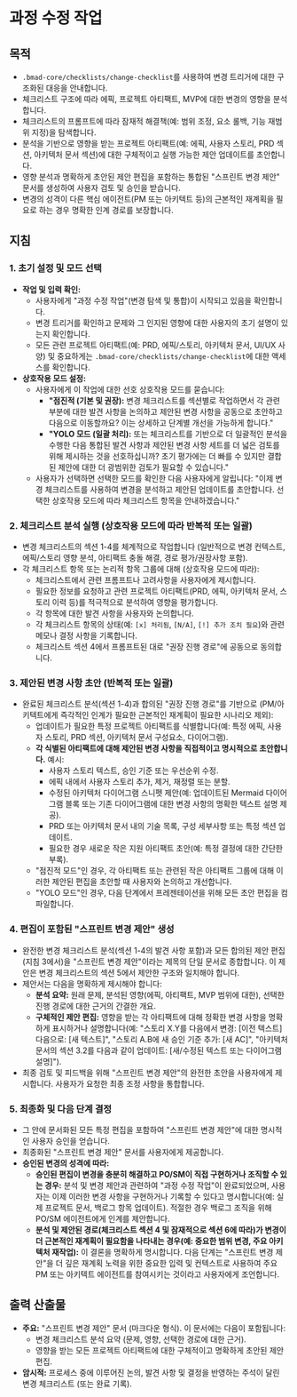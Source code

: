 # 과정 수정 작업

## 목적

- `.bmad-core/checklists/change-checklist`를 사용하여 변경 트리거에 대한 구조화된 대응을 안내합니다.
- 체크리스트 구조에 따라 에픽, 프로젝트 아티팩트, MVP에 대한 변경의 영향을 분석합니다.
- 체크리스트의 프롬프트에 따라 잠재적 해결책(예: 범위 조정, 요소 롤백, 기능 재범위 지정)을 탐색합니다.
- 분석을 기반으로 영향을 받는 프로젝트 아티팩트(예: 에픽, 사용자 스토리, PRD 섹션, 아키텍처 문서 섹션)에 대한 구체적이고 실행 가능한 제안 업데이트를 초안합니다.
- 영향 분석과 명확하게 초안된 제안 편집을 포함하는 통합된 "스프린트 변경 제안" 문서를 생성하여 사용자 검토 및 승인을 받습니다.
- 변경의 성격이 다른 핵심 에이전트(PM 또는 아키텍트 등)의 근본적인 재계획을 필요로 하는 경우 명확한 인계 경로를 보장합니다.

## 지침

### 1. 초기 설정 및 모드 선택

- **작업 및 입력 확인:**
  - 사용자에게 "과정 수정 작업"(변경 탐색 및 통합)이 시작되고 있음을 확인합니다.
  - 변경 트리거를 확인하고 문제와 그 인지된 영향에 대한 사용자의 초기 설명이 있는지 확인합니다.
  - 모든 관련 프로젝트 아티팩트(예: PRD, 에픽/스토리, 아키텍처 문서, UI/UX 사양) 및 중요하게는 `.bmad-core/checklists/change-checklist`에 대한 액세스를 확인합니다.
- **상호작용 모드 설정:**
  - 사용자에게 이 작업에 대한 선호 상호작용 모드를 묻습니다:
    - **"점진적 (기본 및 권장):** 변경 체크리스트를 섹션별로 작업하면서 각 관련 부분에 대한 발견 사항을 논의하고 제안된 변경 사항을 공동으로 초안하고 다음으로 이동할까요? 이는 상세하고 단계별 개선을 가능하게 합니다."
    - **"YOLO 모드 (일괄 처리):** 또는 체크리스트를 기반으로 더 일괄적인 분석을 수행한 다음 통합된 발견 사항과 제안된 변경 사항 세트를 더 넓은 검토를 위해 제시하는 것을 선호하십니까? 초기 평가에는 더 빠를 수 있지만 결합된 제안에 대한 더 광범위한 검토가 필요할 수 있습니다."
  - 사용자가 선택하면 선택한 모드를 확인한 다음 사용자에게 알립니다: "이제 변경 체크리스트를 사용하여 변경을 분석하고 제안된 업데이트를 초안합니다. 선택한 상호작용 모드에 따라 체크리스트 항목을 안내하겠습니다."

### 2. 체크리스트 분석 실행 (상호작용 모드에 따라 반복적 또는 일괄)

- 변경 체크리스트의 섹션 1-4를 체계적으로 작업합니다 (일반적으로 변경 컨텍스트, 에픽/스토리 영향 분석, 아티팩트 충돌 해결, 경로 평가/권장사항 포함).
- 각 체크리스트 항목 또는 논리적 항목 그룹에 대해 (상호작용 모드에 따라):
  - 체크리스트에서 관련 프롬프트나 고려사항을 사용자에게 제시합니다.
  - 필요한 정보를 요청하고 관련 프로젝트 아티팩트(PRD, 에픽, 아키텍처 문서, 스토리 이력 등)를 적극적으로 분석하여 영향을 평가합니다.
  - 각 항목에 대한 발견 사항을 사용자와 논의합니다.
  - 각 체크리스트 항목의 상태(예: `[x] 처리됨`, `[N/A]`, `[!] 추가 조치 필요`)와 관련 메모나 결정 사항을 기록합니다.
  - 체크리스트 섹션 4에서 프롬프트된 대로 "권장 진행 경로"에 공동으로 동의합니다.

### 3. 제안된 변경 사항 초안 (반복적 또는 일괄)

- 완료된 체크리스트 분석(섹션 1-4)과 합의된 "권장 진행 경로"를 기반으로 (PM/아키텍트에게 즉각적인 인계가 필요한 근본적인 재계획이 필요한 시나리오 제외):
  - 업데이트가 필요한 특정 프로젝트 아티팩트를 식별합니다(예: 특정 에픽, 사용자 스토리, PRD 섹션, 아키텍처 문서 구성요소, 다이어그램).
  - **각 식별된 아티팩트에 대해 제안된 변경 사항을 직접적이고 명시적으로 초안합니다.** 예시:
    - 사용자 스토리 텍스트, 승인 기준 또는 우선순위 수정.
    - 에픽 내에서 사용자 스토리 추가, 제거, 재정렬 또는 분할.
    - 수정된 아키텍처 다이어그램 스니펫 제안(예: 업데이트된 Mermaid 다이어그램 블록 또는 기존 다이어그램에 대한 변경 사항의 명확한 텍스트 설명 제공).
    - PRD 또는 아키텍처 문서 내의 기술 목록, 구성 세부사항 또는 특정 섹션 업데이트.
    - 필요한 경우 새로운 작은 지원 아티팩트 초안(예: 특정 결정에 대한 간단한 부록).
  - "점진적 모드"인 경우, 각 아티팩트 또는 관련된 작은 아티팩트 그룹에 대해 이러한 제안된 편집을 초안할 때 사용자와 논의하고 개선합니다.
  - "YOLO 모드"인 경우, 다음 단계에서 프레젠테이션을 위해 모든 초안 편집을 컴파일합니다.

### 4. 편집이 포함된 "스프린트 변경 제안" 생성

- 완전한 변경 체크리스트 분석(섹션 1-4의 발견 사항 포함)과 모든 합의된 제안 편집(지침 3에서)을 "스프린트 변경 제안"이라는 제목의 단일 문서로 종합합니다. 이 제안은 변경 체크리스트의 섹션 5에서 제안한 구조와 일치해야 합니다.
- 제안서는 다음을 명확하게 제시해야 합니다:
  - **분석 요약:** 원래 문제, 분석된 영향(에픽, 아티팩트, MVP 범위에 대한), 선택한 진행 경로에 대한 근거의 간결한 개요.
  - **구체적인 제안 편집:** 영향을 받는 각 아티팩트에 대해 정확한 변경 사항을 명확하게 표시하거나 설명합니다(예: "스토리 X.Y를 다음에서 변경: [이전 텍스트] 다음으로: [새 텍스트]", "스토리 A.B에 새 승인 기준 추가: [새 AC]", "아키텍처 문서의 섹션 3.2를 다음과 같이 업데이트: [새/수정된 텍스트 또는 다이어그램 설명]").
- 최종 검토 및 피드백을 위해 "스프린트 변경 제안"의 완전한 초안을 사용자에게 제시합니다. 사용자가 요청한 최종 조정 사항을 통합합니다.

### 5. 최종화 및 다음 단계 결정

- 그 안에 문서화된 모든 특정 편집을 포함하여 "스프린트 변경 제안"에 대한 명시적인 사용자 승인을 얻습니다.
- 최종화된 "스프린트 변경 제안" 문서를 사용자에게 제공합니다.
- **승인된 변경의 성격에 따라:**
  - **승인된 편집이 변경을 충분히 해결하고 PO/SM이 직접 구현하거나 조직할 수 있는 경우:** 분석 및 변경 제안과 관련하여 "과정 수정 작업"이 완료되었으며, 사용자는 이제 이러한 변경 사항을 구현하거나 기록할 수 있다고 명시합니다(예: 실제 프로젝트 문서, 백로그 항목 업데이트). 적절한 경우 백로그 조직을 위해 PO/SM 에이전트에게 인계를 제안합니다.
  - **분석 및 제안된 경로(체크리스트 섹션 4 및 잠재적으로 섹션 6에 따라)가 변경이 더 근본적인 재계획이 필요함을 나타내는 경우(예: 중요한 범위 변경, 주요 아키텍처 재작업):** 이 결론을 명확하게 명시합니다. 다음 단계는 "스프린트 변경 제안"을 더 깊은 재계획 노력을 위한 중요한 입력 및 컨텍스트로 사용하여 주요 PM 또는 아키텍트 에이전트를 참여시키는 것이라고 사용자에게 조언합니다.

## 출력 산출물

- **주요:** "스프린트 변경 제안" 문서 (마크다운 형식). 이 문서에는 다음이 포함됩니다:
  - 변경 체크리스트 분석 요약 (문제, 영향, 선택한 경로에 대한 근거).
  - 영향을 받는 모든 프로젝트 아티팩트에 대한 구체적이고 명확하게 초안된 제안 편집.
- **암시적:** 프로세스 중에 이루어진 논의, 발견 사항 및 결정을 반영하는 주석이 달린 변경 체크리스트 (또는 완료 기록).
